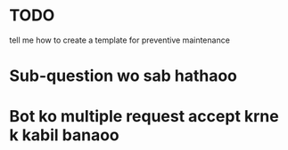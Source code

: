 # TODO

tell me how to create a template for preventive maintenance

<!-- # Complete data should come -->
# Sub-question wo sab hathaoo
# Bot ko multiple request accept krne k kabil banaoo